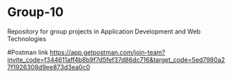 # Group-10
Repository for group projects in Application Development and Web Technologies

#Postman link
https://app.getpostman.com/join-team?invite_code=f344611aff4b8b9f7d5fef37d86dc716&target_code=5ed7980a27f1926308d9ee873d3ea0c0
